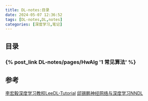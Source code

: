```yaml
---
title: DL-notes:目录
date: 2024-05-07 12:36:52
tags: [DL-notes,DL,notes]
categories: [深度学习,笔记]
---
```


## 目录

### {% post_link DL-notes/pages/HwAlg '1 常见算法' %}



## 参考
[李宏毅深度学习教程LeeDL-Tutorial](https://datawhalechina.github.io/leedl-tutorial/#/)
[邱锡鹏神经网络与深度学习NNDL](https://nndl.github.io/)

